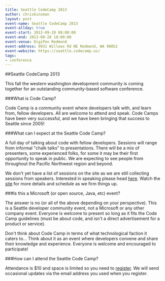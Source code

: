 ```yaml
---
title: Seattle CodeCamp 2013
author: chriskinsman
layout: post
event-name: Seattle CodeCamp 2013
event-allday: true
event-start: 2013-09-28 08:00:00
event-end: 2013-09-28 18:00:00
event-venue: DigiPen Redmond
event-address: 9931 Willows Rd NE Redmond, WA 98052
event-website: https://seattle.codecamp.us/
tags:
- conference
---
```

##Seattle CodeCamp 2013

This fall the western washington development community is coming together for an outstanding community-based software conference.

###What is Code Camp?

Code Camp is a community event where developers talk with, and learn from, fellow developers. All are welcome to attend and speak. Code Camps have been very successful, and we have been bringing that success to Seattle since 2005!

###What can I expect at the Seattle Code Camp?

A full day of talking about code with fellow developers. Sessions will range from informal "chalk talks" to presentations. There will be a mix of presenters, some experienced folks, for some it may be their first opportunity to speak in public. We are expecting to see people from throughout the Pacific Northwest region and beyond.

We don't yet have a list of sessions on the site as we are still collecting sessions from speakers. Interested in speaking please head [here](https://seattle.codecamp.us/sessions/add). Watch the [site](https:/seattle.codecamp.us) for more details and schedule as we firm things up.

###Is this a Microsoft (or open source, Java, etc) event?

The answer is no (or all of the above depending on your perspective). This is a Seattle developer community event, not a Microsoft or any other company event. Everyone is welcome to present so long as it fits the Code Camp guidelines (must be about code, and isn't a direct advertisement for a product or service).

Don't think about Code Camp in terms of what technological faction it caters to... Think about it as an event where developers convene and share their knowledge and experience. Everyone is welcome and encouraged to participate!

###How can I attend the Seattle Code Camp?

Attendance is $10 and space is limited so you need to [register](http://seattlcodecamp2013.eventbrite.com). We will send occasional updates via the email address you used when you register.

